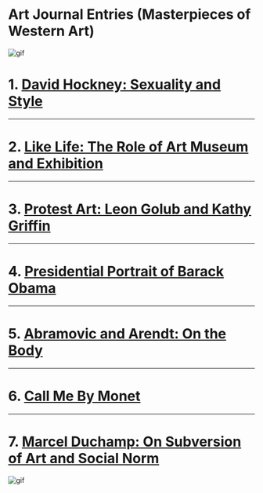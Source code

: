 # Art Journal Entries (Masterpieces of Western Art) 

![gif](https://media.giphy.com/media/HsP07CISLWKoo/giphy.gif)
# 1. [David Hockney: Sexuality and Style](https://github.com/Timmypoyu/Timmypoyu.github.io/blob/master/Arts/ArtMemos1)
- - - -
# 2. [Like Life: The Role of Art Museum and Exhibition](Timmypoyu.github.io/Arts/ArtMemo2)
- - - -
# 3. [Protest Art: Leon Golub and Kathy Griffin](Timmypoyu.github.io/Arts/Artmemo3)
- - - - 
# 4. [Presidential Portrait of Barack Obama](Timmypoyu.github.io/artmemo4)
- - - - 
# 5. [Abramovic and Arendt: On the Body](Timmypoyu.github.io/artmemo5)
- - - - 
# 6. [Call Me By Monet](Timmypoyu.github.io/artmemo6)
- - - - 
# 7. [Marcel Duchamp: On Subversion of Art and Social Norm](Timmypoyu.github.io/artmemo7)
![gif](https://media.giphy.com/media/3o7WIEukLQKNCXLso8/giphy.gif)
